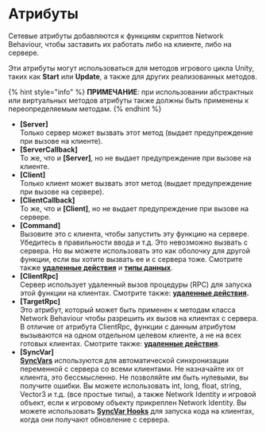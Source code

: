 # Атрибуты

Сетевые атрибуты добавляются к функциям скриптов Network Behaviour, чтобы заставить их работать либо на клиенте, либо на сервере.

Эти атрибуты могут использоваться для методов игрового цикла Unity, таких как **Start** или **Update**, а также для других реализованных методов.

{% hint style="info" %}
**ПРИМЕЧАНИЕ**: при использовании абстрактных или виртуальных методов атрибуты также должны быть применены к переопределяемым методам.
{% endhint %}

* **\[Server]**\
  Только сервер может вызвать этот метод (выдает предупреждение при вызове на клиенте).
* **\[ServerCallback]**\
  То же, что и **\[Server]**, но не выдает предупреждение при вызове на клиенте.
* **\[Client]**\
  Только клиент может вызвать этот метод (выдает предупреждение при вызове на сервере).
* **\[ClientCallback]**\
  То же, что и **\[Client]**, но не выдает предупреждение при вызове на сервере.
* **\[Command]**\
  Вызовите это с клиента, чтобы запустить эту функцию на сервере. Убедитесь в правильности ввода и т.д. Это невозможно вызвать с сервера. Но вы можете использовать это как оболочку для другой функции, если вы хотите вызвать ее и с сервера тоже. Смотрите также [**удаленные действия**​](communications/remote-actions.md) и [**типы данных**](data-types.md).
* **\[ClientRpc]**\
  Сервер использует удаленный вызов процедуры (RPC) для запуска этой функции на клиентах. Смотрите также: [**удаленные действия**](communications/remote-actions.md)**.**
* **\[TargetRpc]**\
  Это атрибут, который может быть применен к методам класса Network Behaviour чтобы разрешить их вызов на клиентах с сервера. В отличие от атрибута ClientRpc, функции с данным атрибутом вызываются на одном отдельном целевом клиенте, а не на всех готовых клиентах. Смотрите также: [**удаленные действия**](communications/remote-actions.md).
* **\[SyncVar]**\
  [**SyncVars**](synchronization/syncvars.md) используются для автоматической синхронизации переменной с сервера со всеми клиентами. Не назначайте их от клиента, это бессмысленно. Не позволяйте им быть нулевыми, вы получите ошибки. Вы можете использовать int, long, float, string, Vector3 и т.д. (все простые типы), а также Network Identity и игровой объект, если к игровому объекту прикреплен Network Identity. Вы можете использовать [**SyncVar Hooks**](synchronization/syncvar-hooks.md) для запуска кода на клиентах, когда они получают обновление с сервера.
